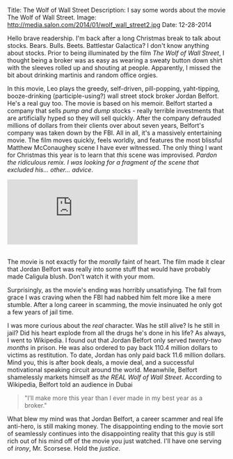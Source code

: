 Title: The Wolf of Wall Street
Description: I say some words about the movie The Wolf of Wall Street.
Image: http://media.salon.com/2014/01/wolf_wall_street2.jpg
Date: 12-28-2014

Hello brave readership.  I'm back after a long Christmas break to talk about stocks.  Bears.  Bulls.  Beets.  Battlestar Galactica?  I don't know anything about stocks.  Prior to being illuminated by the film *The Wolf of Wall Street*, I thought being a broker was as easy as wearing a sweaty button down shirt with the sleeves rolled up and shouting at people.  Apparently, I missed the bit about drinking martinis and random office orgies.

In this movie, Leo plays the greedy, self-driven, pill-popping, yaht-tipping, booze-drinking (participle-using?) wall street stock broker Jordan Belfort.  He's a real guy too.  The movie is based on his memoir.  Belfort started a company that sells *pump and dump* stocks - really terrible investments that are artificially hyped so they will sell quickly.  After the company defrauded millions of dollars from their clients over about seven years, Belfort's company was taken down by the FBI.  All in all, it's a massively entertaining movie.  The film moves quickly, feels worldly, and features the most blissful Matthew McConaughey scene I have ever witnessed.  The only thing I want for Christmas this year is to learn that *this* scene was improvised.  *Pardon the ridiculous remix.  I was looking for a fragment of the scene that excluded his... other... advice*.

<div class="embed-responsive embed-responsive-16by9">
<iframe class="embed-responsive-item" src="http://www.youtube.com/embed/VaNTcfOMSx8" frameborder="0" allowfullscreen></iframe>
</div>

<br />

The movie is not exactly for the *morally* faint of heart.  The film made it clear that Jordan Belfort was really into some stuff that would have probably made Caligula blush.  Don't watch it with your mom.

Surprisingly, as the movie's ending was horribly unsatisfying.  The fall from grace I was craving when the FBI had nabbed him felt more like a mere stumble.  After a long career in scamming, the movie insinuated he only got a few years of jail time.

I was more curious about the *real* character.  Was he still alive?  Is he still in jail?  Did his heart explode from all the drugs he's done in his life?  As always, I went to Wikipedia.  I found out that Jordan Belfort only served *twenty-two months* in prison.  He was also ordered to pay back 110.4 million dollars to victims as restitution.  To date, Jordan has only paid back 11.6 million dollars.  Mind you, this is after book deals, a movie deal, and a successful motivational speaking circuit around the world.  Meanwhile, Belfort shamelessly markets himself as *the REAL Wolf of Wall Street*.  According to Wikipedia, Belfort told an audience in Dubai

> "I’ll make more this year than I ever made in my best year as a broker."

What blew my mind was that Jordan Belfort, a career scammer and real life anti-hero, is still making money.  The disappointing ending to the movie sort of seamlessly continues into the disappointing reality that this guy is still rich out of his mind off of the movie you just watched.  I'll have one serving of *irony*, Mr. Scorsese.  Hold the *justice*.

